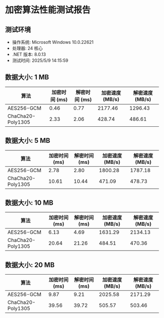﻿# 加密算法性能测试报告

## 测试环境
- 操作系统: Microsoft Windows 10.0.22621
- 处理器: 24 核心
- .NET 版本: 8.0.13
- 测试时间: 2025/5/9 14:15:59

## 数据大小: 1 MB

| 算法 | 加密时间 (ms) | 解密时间 (ms) | 加密速度 (MB/s) | 解密速度 (MB/s) |
|------|-------------|-------------|----------------|----------------|
| AES256-GCM | 0.46          | 0.77          | 2177.46          | 1296.43          |
| ChaCha20-Poly1305 | 2.33          | 2.06          | 428.74           | 486.61           |

## 数据大小: 5 MB

| 算法 | 加密时间 (ms) | 解密时间 (ms) | 加密速度 (MB/s) | 解密速度 (MB/s) |
|------|-------------|-------------|----------------|----------------|
| AES256-GCM | 2.78          | 2.80          | 1800.28          | 1787.18          |
| ChaCha20-Poly1305 | 10.61         | 10.44         | 471.09           | 478.73           |

## 数据大小: 10 MB

| 算法 | 加密时间 (ms) | 解密时间 (ms) | 加密速度 (MB/s) | 解密速度 (MB/s) |
|------|-------------|-------------|----------------|----------------|
| AES256-GCM | 6.13          | 4.69          | 1631.29          | 2134.13          |
| ChaCha20-Poly1305 | 20.64         | 21.26         | 484.51           | 470.36           |

## 数据大小: 20 MB

| 算法 | 加密时间 (ms) | 解密时间 (ms) | 加密速度 (MB/s) | 解密速度 (MB/s) |
|------|-------------|-------------|----------------|----------------|
| AES256-GCM | 9.87          | 9.21          | 2025.58          | 2171.29          |
| ChaCha20-Poly1305 | 39.56         | 39.72         | 505.57           | 503.46           |

